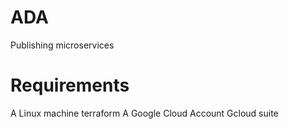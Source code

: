 # ADA
Publishing microservices

# Requirements

A Linux machine
terraform
A Google Cloud Account
Gcloud suite
